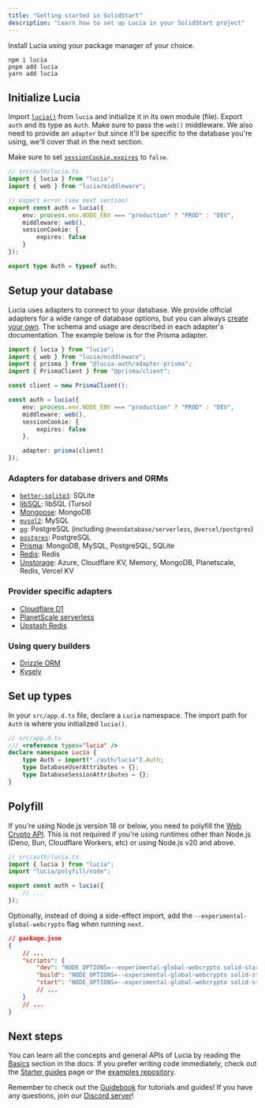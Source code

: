 ```yaml
---
title: "Getting started in SolidStart"
description: "Learn how to set up Lucia in your SolidStart project"
---
```


Install Lucia using your package manager of your choice.

```
npm i lucia
pnpm add lucia
yarn add lucia
```

## Initialize Lucia

Import [`lucia()`](/reference/lucia/modules/main#lucia) from `lucia` and initialize it in its own module (file). Export `auth` and its type as `Auth`. Make sure to pass the `web()` middleware. We also need to provide an `adapter` but since it'll be specific to the database you're using, we'll cover that in the next section.

Make sure to set [`sessionCookie.expires`](/basics/configuration#sessioncookie) to `false`.

```ts
// src/auth/lucia.ts
import { lucia } from "lucia";
import { web } from "lucia/middleware";

// expect error (see next section)
export const auth = lucia({
	env: process.env.NODE_ENV === "production" ? "PROD" : "DEV",
	middleware: web(),
	sessionCookie: {
		expires: false
	}
});

export type Auth = typeof auth;
```

## Setup your database

Lucia uses adapters to connect to your database. We provide official adapters for a wide range of database options, but you can always [create your own](/reference/database-adapter). The schema and usage are described in each adapter's documentation. The example below is for the Prisma adapter.

```ts
import { lucia } from "lucia";
import { web } from "lucia/middleware";
import { prisma } from "@lucia-auth/adapter-prisma";
import { PrismaClient } from "@prisma/client";

const client = new PrismaClient();

const auth = lucia({
	env: process.env.NODE_ENV === "production" ? "PROD" : "DEV",
	middleware: web(),
	sessionCookie: {
		expires: false
	},

	adapter: prisma(client)
});
```

### Adapters for database drivers and ORMs

- [`better-sqlite3`](/database-adapters/better-sqlite3): SQLite
- [libSQL](/database-adapters/libsql): libSQL (Turso)
- [Mongoose](/database-adapters/mongoose): MongoDB
- [`mysql2`](/database-adapters/mysql2): MySQL
- [`pg`](/database-adapters/pg): PostgreSQL (including `@neondatabase/serverless`, `@vercel/postgres`)
- [`postgres`](/database-adapters/postgres): PostgreSQL
- [Prisma](/database-adapters/prisma): MongoDB, MySQL, PostgreSQL, SQLite
- [Redis](/database-adapters/redis): Redis
- [Unstorage](/database-adapters/unstorage): Azure, Cloudflare KV, Memory, MongoDB, Planetscale, Redis, Vercel KV

### Provider specific adapters

- [Cloudflare D1](/database-adapters/cloudflare-d1)
- [PlanetScale serverless](/database-adapters/planetscale-serverless)
- [Upstash Redis](/database-adapters/upstash-redis)

### Using query builders

- [Drizzle ORM](/guidebook/drizzle-orm)
- [Kysely](/guidebook/kysely)

## Set up types

In your `src/app.d.ts` file, declare a `Lucia` namespace. The import path for `Auth` is where you initialized `lucia()`.

```ts
// src/app.d.ts
/// <reference types="lucia" />
declare namespace Lucia {
	type Auth = import("./auth/lucia").Auth;
	type DatabaseUserAttributes = {};
	type DatabaseSessionAttributes = {};
}
```

## Polyfill

If you're using Node.js version 18 or below, you need to polyfill the [Web Crypto API](https://developer.mozilla.org/en-US/docs/Web/API/Web_Crypto_API). This is not required if you're using runtimes other than Node.js (Deno, Bun, Cloudflare Workers, etc) or using Node.js v20 and above.

```ts
// src/auth/lucia.ts
import { lucia } from "lucia";
import "lucia/polyfill/node";

export const auth = lucia({
	// ...
});
```

Optionally, instead of doing a side-effect import, add the `--experimental-global-webcrypto` flag when running `next`.

```json
// package.json
{
	// ...
	"scripts": {
		"dev": "NODE_OPTIONS=--experimental-global-webcrypto solid-start dev",
		"build": "NODE_OPTIONS=--experimental-global-webcrypto solid-start build",
		"start": "NODE_OPTIONS=--experimental-global-webcrypto solid-start start"
		// ...
	}
	// ...
}
```

## Next steps

You can learn all the concepts and general APIs of Lucia by reading the [Basics](/basics/database) section in the docs. If you prefer writing code immediately, check out the [Starter guides](/starter-guides) page or the [examples repository](https://github.com/lucia-auth/examples).

Remember to check out the [Guidebook](/guidebook) for tutorials and guides! If you have any questions, join our [Discord server](/discord)!
